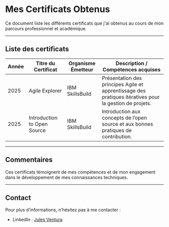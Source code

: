# Mes Certificats Obtenus

Ce document liste les différents certificats que j'ai obtenus au cours de mon parcours professionnel et académique.

---

## Liste des certificats

| Année | Titre du Certificat               | Organisme Émetteur         | Description / Compétences acquises                  |
|-------|---------------------------------|---------------------------|----------------------------------------------------|
| 2025  |    Agile Explorer    | IBM SkillsBuild          | Présentation des principes Agile et apprentissage des pratiques itératives pour la gestion de projets.       |
| 2025  |    Introduction to Open Source |        IBM SkillsBuild             |       Introduction aux concepts de l’open source et aux bonnes pratiques de contribution.         |


---

## Commentaires

Ces certificats témoignent de mes compétences et de mon engagement dans le développement de mes connaissances techniques.

---

## Contact

Pour plus d’informations, n’hésitez pas à me contacter :

- LinkedIn : [Jules Ventura](www.linkedin.com/in/jules-ventura-2948b8306)
